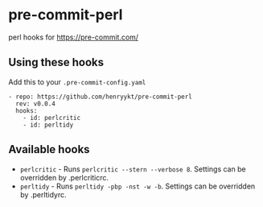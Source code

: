 # pre-commit-perl
perl hooks for https://pre-commit.com/

## Using these hooks

Add this to your `.pre-commit-config.yaml`

    - repo: https://github.com/henryykt/pre-commit-perl
      rev: v0.0.4
      hooks:
        - id: perlcritic
        - id: perltidy

## Available hooks

- `perlcritic` - Runs `perlcritic --stern --verbose 8`. Settings can be overridden by
.perlcriticrc.
- `perltidy` - Runs `perltidy -pbp -nst -w -b`. Settings can be overridden by
.perltidyrc.
